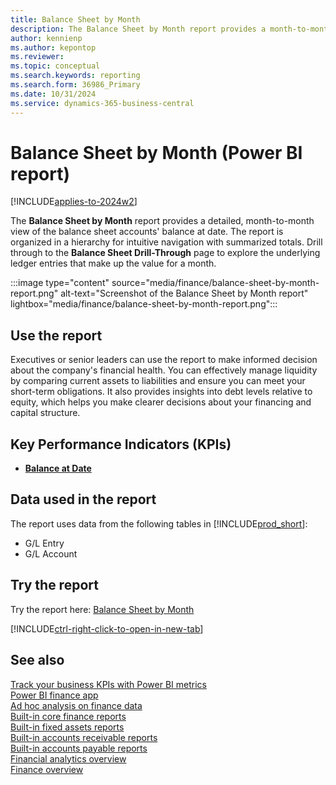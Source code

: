 ```yaml
---
title: Balance Sheet by Month
description: The Balance Sheet by Month report provides a month-to-month view of the balance at date for all balance sheet accounts. 
author: kennienp
ms.author: kepontop
ms.reviewer:
ms.topic: conceptual
ms.search.keywords: reporting
ms.search.form: 36986_Primary
ms.date: 10/31/2024
ms.service: dynamics-365-business-central
---
```


# Balance Sheet by Month (Power BI report)

[!INCLUDE[applies-to-2024w2](includes/applies-to-2024w2.md)]

The **Balance Sheet by Month** report provides a detailed, month-to-month view of the balance sheet accounts' balance at date. The report is organized in a hierarchy for intuitive navigation with summarized totals. Drill through to the **Balance Sheet Drill-Through** page to explore the underlying ledger entries that make up the value for a month.

:::image type="content" source="media/finance/balance-sheet-by-month-report.png" alt-text="Screenshot of the Balance Sheet by Month report" lightbox="media/finance/balance-sheet-by-month-report.png":::

## Use the report

Executives or senior leaders can use the report to make informed decision about the company's financial health. You can effectively manage liquidity by comparing current assets to liabilities and ensure you can meet your short-term obligations. It also provides insights into debt levels relative to equity, which helps you make clearer decisions about your financing and capital structure.

## Key Performance Indicators (KPIs)

- [**Balance at Date**](finance-powerbi-kpis.md#balance-at-date)


## Data used in the report

The report uses data from the following tables in [!INCLUDE[prod_short](includes/prod_short.md)]:

- G/L Entry
- G/L Account

## Try the report

Try the report here: [Balance Sheet by Month](https://businesscentral.dynamics.com?page=36986)

[!INCLUDE[ctrl-right-click-to-open-in-new-tab](includes/ctrl-right-click-to-open-in-new-tab.md)]

## See also

[Track your business KPIs with Power BI metrics](track-kpis-with-power-bi-metrics.md)  
[Power BI finance app](finance-powerbi-app.md)  
[Ad hoc analysis on finance data](ad-hoc-analysis-finance.md)  
[Built-in core finance reports](finance-reports.md)  
[Built-in fixed assets reports](fa-reports.md)  
[Built-in accounts receivable reports](receivables-reports.md)  
[Built-in accounts payable reports](payables-reports.md)  
[Financial analytics overview](bi.md)  
[Finance overview](finance.md)
